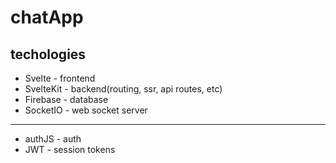 # chatApp

## techologies
- Svelte - frontend
- SvelteKit - backend(routing, ssr, api routes, etc)
- Firebase - database 
- SocketIO - web socket server

----------------------------------------------------

- authJS - auth
- JWT - session tokens